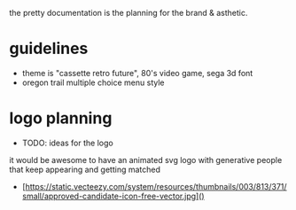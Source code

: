 
the pretty documentation is the planning for the brand & asthetic.

# guidelines

* theme is "cassette retro future", 80's video game, sega 3d font
* oregon trail multiple choice menu style

# logo planning
* TODO: ideas for the logo

it would be awesome to have an animated svg logo
with generative people that keep appearing and getting matched

* [https://static.vecteezy.com/system/resources/thumbnails/003/813/371/small/approved-candidate-icon-free-vector.jpg]()



